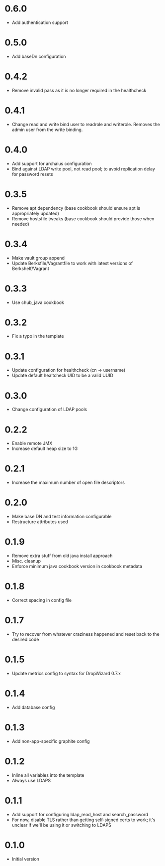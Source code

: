 # 0.6.0
* Add authentication support

# 0.5.0
* Add baseDn configuration

# 0.4.2
* Remove invalid pass as it is no longer required in the healthcheck

# 0.4.1
* Change read and write bind user to readrole and writerole. Removes the admin user from the write binding.

# 0.4.0
* Add support for archaius configuration
* Bind against LDAP write pool, not read pool; to avoid replication delay for password resets

# 0.3.5
* Remove apt dependency (base cookbook should ensure apt is appropriately updated)
* Remove hostsfile tweaks (base cookbook should provide those when needed)

# 0.3.4
* Make vault group append
* Update Berksfile/Vagrantfile to work with latest versions of Berkshelf/Vagrant

# 0.3.3
* Use chub_java cookbook

# 0.3.2

* Fix a typo in the template

# 0.3.1

* Update configuration for healthcheck (cn -> username)
* Update default healtcheck UID to be a valid UUID

# 0.3.0

* Change configuration of LDAP pools

# 0.2.2

* Enable remote JMX
* Increase default heap size to 1G

# 0.2.1

* Increase the maximum number of open file descriptors

# 0.2.0

* Make base DN and test information configurable
* Restructure attributes used

# 0.1.9

* Remove extra stuff from old java install approach
* Misc. cleanup
* Enforce minimum java cookbook version in cookbook metadata

# 0.1.8

* Correct spacing in config file

# 0.1.7

* Try to recover from whatever craziness happened and reset back to the desired code

# 0.1.5

* Update metrics config to syntax for DropWizard 0.7.x

# 0.1.4

* Add database config

# 0.1.3

* Add non-app-specific graphite config

# 0.1.2

* Inline all variables into the template
* Always use LDAPS

# 0.1.1

* Add support for configuring ldap_read_host and search_password
* For now, disable TLS rather than getting self-signed certs to work; it's unclear if we'll be using it or switching to LDAPS

# 0.1.0

* Initial version
